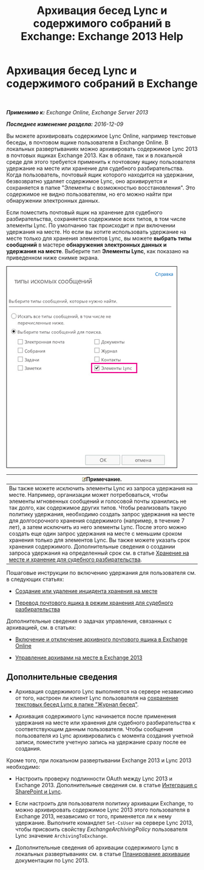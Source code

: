 ﻿---
title: 'Архивация бесед Lync и содержимого собраний в Exchange: Exchange 2013 Help'
TOCTitle: Архивация бесед Lync и содержимого собраний в Exchange
ms:assetid: 3cff970e-e5ed-4a54-88e6-3665d84b5ed7
ms:mtpsurl: https://technet.microsoft.com/ru-ru/library/Dn508399(v=EXCHG.150)
ms:contentKeyID: 59678850
ms.date: 04/30/2018
mtps_version: v=EXCHG.150
ms.translationtype: HT
---

# Архивация бесед Lync и содержимого собраний в Exchange

 

_**Применимо к:** Exchange Online, Exchange Server 2013_

_**Последнее изменение раздела:** 2016-12-09_

Вы можете архивировать содержимое Lync Online, например текстовые беседы, в почтовом ящике пользователя в Exchange Online. В локальных развертываниях можно архивировать содержимое Lync 2013 в почтовых ящиках Exchange 2013. Как в облаке, так и в локальной среде для этого требуется применить к почтовому ящику пользователя удержание на месте или хранение для судебного разбирательства. Когда пользователь, почтовый ящик которого находится на удержании, безвозвратно удаляет содержимое Lync, оно архивируется и сохраняется в папке "Элементы с возможностью восстановления". Это содержимое не видно пользователям, но его можно найти при обнаружении электронных данных.

Если поместить почтовый ящик на хранение для судебного разбирательства, сохраняется содержимое всех типов, в том числе элементы Lync. По умолчанию так происходит и при включении удержания на месте. Но если вы хотите использовать удержание на месте только для хранения элементов Lync, вы можете **выбрать типы сообщений** в мастере **обнаружения электронных данных и удержания на месте**. Выберите тип **Элементы Lync**, как показано на приведенном ниже снимке экрана.

![Удержание элементов Lync](images/Dn508399.691d2324-9fac-4689-8527-c78d387e0e3e(EXCHG.150).jpg "Удержание элементов Lync")

<table>
<thead>
<tr class="header">
<th><img src="images/JJ126620.note(EXCHG.150).gif" title="Примечание" alt="Примечание" />Примечание.</th>
</tr>
</thead>
<tbody>
<tr class="odd">
<td>Вы также можете исключить элементы Lync из запроса удержания на месте. Например, организации может потребоваться, чтобы элементы мгновенных сообщений и голосовой почты хранились не так долго, как содержимое других типов. Чтобы реализовать такую политику удержания, необходимо создать запрос удержания на месте для долгосрочного хранения содержимого (например, в течение 7 лет), а затем исключить из него элементы Lync. После этого можно создать еще один запрос удержания на месте с меньшим сроком хранения только для элементов Lync. Вы также можете указать срок хранения содержимого. Дополнительные сведения о создании запроса удержания на определенный срок см. в статье <a href="in-place-hold-and-litigation-hold-exchange-2013-help.md">Хранение на месте и хранение для судебного разбирательства</a>.</td>
</tr>
</tbody>
</table>


Пошаговые инструкции по включению удержания для пользователя см. в следующих статьях:

  - [Создание или удаление инцидента хранения на месте](create-or-remove-an-in-place-hold-exchange-2013-help.md)

  - [Перевод почтового ящика в режим хранения для судебного разбирательства](place-a-mailbox-on-litigation-hold-exchange-2013-help.md)

Дополнительные сведения о задачах управления, связанных с архивацией, см. в статьях:

  - [Включение и отключение архивного почтового ящика в Exchange Online](https://technet.microsoft.com/ru-ru/library/jj984357\(v=exchg.150\))

  - [Управление архивами на месте в Exchange 2013](manage-in-place-archives-in-exchange-2013-exchange-2013-help.md)

## Дополнительные сведения

  - Архивация содержимого Lync выполняется на сервере независимо от того, настроен ли клиент Lync пользователя на [сохранение текстовых бесед Lync в папке "Журнал бесед"](https://go.microsoft.com/fwlink/p/?linkid=400589).

  - Архивация содержимого Lync начинается после применения удержания на месте или хранения для судебного разбирательства к соответствующим данным пользователя. Чтобы сообщения пользователя из Lync архивировались с момента создания учетной записи, поместите учетную запись на удержание сразу после ее создания.

Кроме того, при локальном развертывании Exchange 2013 и Lync 2013 необходимо:

  - Настроить проверку подлинности OAuth между Lync 2013 и Exchange 2013. Дополнительные сведения см. в статье [Интеграция с SharePoint и Lync](integration-with-sharepoint-and-lync-exchange-2013-help.md).

  - Если настроить для пользователя политику архивации Exchange, то можно архивировать содержимое Lync 2013 этого пользователя в Exchange 2013, независимо от того, применяется ли к нему удержание. Выполните командлет `Set-CsUser` на сервере Lync 2013, чтобы присвоить свойству *ExchangeArchivingPolicy* пользователя Lync значение `ArchivingToExchange`.

  - Дополнительные сведения об архивации содержимого Lync в локальных развертываниях см. в статье [Планирование архивации](https://go.microsoft.com/fwlink/p/?linkid=400590) документации по Lync 2013.

